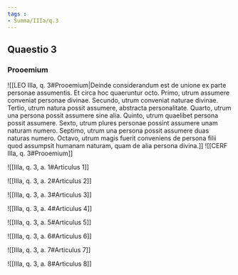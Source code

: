 ```yaml
---
tags : 
- Summa/IIIa/q.3
---
```


## Quaestio 3

### Prooemium

![[LEO IIIa, q. 3#Prooemium|Deinde considerandum est de unione ex parte personae assumentis. Et circa hoc quaeruntur octo. Primo, utrum assumere conveniat personae divinae. Secundo, utrum conveniat naturae divinae. Tertio, utrum natura possit assumere, abstracta personalitate. Quarto, utrum una persona possit assumere sine alia. Quinto, utrum quaelibet persona possit assumere. Sexto, utrum plures personae possint assumere unam naturam numero. Septimo, utrum una persona possit assumere duas naturas numero. Octavo, utrum magis fuerit conveniens de persona filii quod assumpsit humanam naturam, quam de alia persona divina.]]
![[CERF IIIa, q. 3#Prooemium]]

![[IIIa, q. 3, a. 1#Articulus 1]]

![[IIIa, q. 3, a. 2#Articulus 2]]

![[IIIa, q. 3, a. 3#Articulus 3]]

![[IIIa, q. 3, a. 4#Articulus 4]]

![[IIIa, q. 3, a. 5#Articulus 5]]

![[IIIa, q. 3, a. 6#Articulus 6]]

![[IIIa, q. 3, a. 7#Articulus 7]]

![[IIIa, q. 3, a. 8#Articulus 8]]


